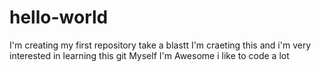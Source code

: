 # hello-world
I'm creating my first repository take a blastt
I'm craeting this and i'm very interested in learning this git
Myself I'm Awesome
i like to code a lot
